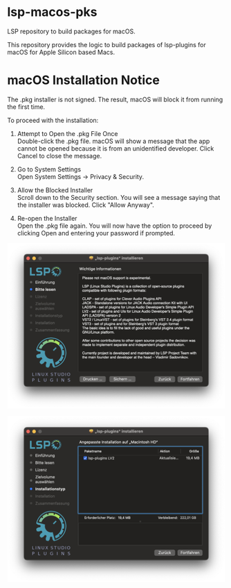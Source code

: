 # lsp-macos-pks

LSP repository to build packages for macOS.

This repository provides the logic to build packages of lsp-plugins
for macOS for Apple Silicon based Macs.

# macOS Installation Notice
The .pkg installer is not signed. The result, macOS will block it from running the first time.

To proceed with the installation:

1. Attempt to Open the .pkg File Once <br>
Double-click the .pkg file. macOS will show a message that the app cannot be opened because it is from an unidentified developer.
Click Cancel to close the message.

2. Go to System Settings<br>
Open System Settings → Privacy & Security.

3. Allow the Blocked Installer<br>
Scroll down to the Security section. You will see a message saying that the installer was blocked.
Click "Allow Anyway".

4. Re-open the Installer<br>
Open the .pkg file again. You will now have the option to proceed by clicking Open and entering your password if prompted.

![image](https://github.com/Marvo2011/lsp-macos-pkg/blob/master/res/doc/Installer-1.png)

![image](https://github.com/Marvo2011/lsp-macos-pkg/blob/master/res/doc/Installer-2.png)
